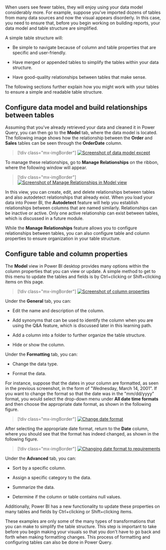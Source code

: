 When users see fewer tables, they will enjoy using your data model considerably more. For example, suppose you've imported dozens of tables from many data sources and now the visual appears disorderly. In this case, you need to ensure that, before you begin working on building reports, your data model and table structure are simplified.

A simple table structure will:

-   Be simple to navigate because of column and table properties that are specific and user-friendly.

-   Have merged or appended tables to simplify the tables within your data structure.

-   Have good-quality relationships between tables that make sense.

The following sections further explain how you might work with your tables to ensure a simple and readable table structure.

## Configure data model and build relationships between tables

Assuming that you've already retrieved your data and cleaned it in Power Query, you can then go to the **Model** tab, where the data model is located. The following image shows how the relationship between the **Order** and **Sales** tables can be seen through the **OrderDate** column. 

> [!div class="mx-imgBorder"]
> [![Screenshot of data model except](../media/02-data-model-example-01-ssm.png)](../media/02-data-model-example-01-ssm.png#lightbox)

To manage these relationships, go to **Manage Relationships** on the ribbon, where the following window will appear.

> [!div class="mx-imgBorder"]
> [![Screenshot of Manage Relationships in Model view](../media/02-manage-relationships-window-02-ss.png)](../media/02-manage-relationships-window-02-ss.png#lightbox)

In this view, you can create, edit, and delete relationships between tables and also autodetect relationships that already exist. When you load your data into Power BI, the **Autodetect** feature will help you establish relationships between columns that are named similarly. Relationships can be inactive or active. Only one active relationship can exist between tables, which is discussed in a future module.

While the **Manage Relationships** feature allows you to configure relationships between tables, you can also configure table and column properties to ensure organization in your table structure.

## Configure table and column properties

The **Model** view in Power BI desktop provides many options within the column properties that you can view or update. A simple method to get to this menu to update the tables and fields is by Ctrl+clicking or Shift+clicking items on this page.

> [!div class="mx-imgBorder"]
> [![Screenshot of column properties](../media/02-configure-properties-03-ss.png)](../media/02-configure-properties-03-ss.png#lightbox)

Under the **General** tab, you can:

-   Edit the name and description of the column.

-   Add synonyms that can be used to identify the column when you are using the Q&A feature, which is discussed later in this learning path.

-   Add a column into a folder to further organize the table structure.

-   Hide or show the column.

Under the **Formatting** tab, you can:

-   Change the data type.

-   Format the data.

For instance, suppose that the dates in your column are formatted, as seen in the previous screenshot, in the form of "Wednesday, March 14, 2001". If you want to change the format so that the date was in the "mm/dd/yyyy" format, you would select the drop-down menu under **All date time formats** and then choose the appropriate date format, as shown in the following figure.

> [!div class="mx-imgBorder"]
> [![Change date format](../media/02-change-date-format-05-ss.png)](../media/02-change-date-format-05-ss.png#lightbox)

After selecting the appropriate date format, return to the **Date** column, where you should see that the format has indeed changed, as shown in the following figure.

> [!div class="mx-imgBorder"]
> [![Changing date format to requirements](../media/02-result-changing-format-06-ss.png)](../media/02-result-changing-format-06-ss.png#lightbox)

Under the **Advanced** tab, you can:

-   Sort by a specific column.

-   Assign a specific category to the data.

-   Summarize the data.

-   Determine if the column or table contains null values.

Additionally, Power BI has a new functionality to update these properties on many tables and fields by Ctrl+clicking or Shift+clicking items.

These examples are only some of the many types of transformations that you can make to simplify the table structure. This step is important to take before you begin making your visuals so that you don't have to go back and forth when making formatting changes. This process of formatting and configuring tables can also be done in Power Query.
